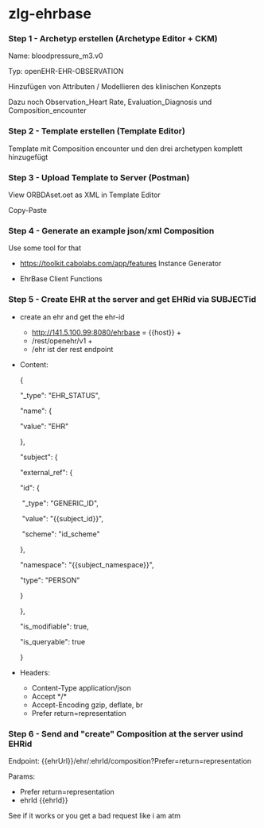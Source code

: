 # zlg-ehrbase

### Step 1 - Archetyp erstellen (Archetype Editor + CKM)

Name: bloodpressure_m3.v0

Typ: openEHR-EHR-OBSERVATION

Hinzufügen von Attributen / Modellieren des klinischen Konzepts

Dazu noch Observation_Heart Rate, Evaluation_Diagnosis und Composition_encounter



### Step 2 - Template erstellen (Template Editor)

Template mit Composition encounter und den drei archetypen komplett hinzugefügt



### Step 3 - Upload Template to Server (Postman)

View ORBDAset.oet as XML in Template Editor

Copy-Paste



### Step 4 - Generate an example json/xml Composition

Use some tool for that

- https://toolkit.cabolabs.com/app/features   Instance Generator

- EhrBase Client Functions



### Step 5 - Create EHR at the server and get EHRid via SUBJECTid

- create an ehr and get the ehr-id

  - http://141.5.100.99:8080/ehrbase = {{host}} +
  - /rest/openehr/v1                                                +
  - /ehr                                              ist der rest endpoint

- Content:

  {

   "_type": "EHR_STATUS",

   "name": {

    "value": "EHR"

   },

   "subject": {

    "external_ref": {

     "id": {

  ​    "_type": "GENERIC_ID",

  ​    "value": "{{subject_id}}",

  ​    "scheme": "id_scheme"

     },

     "namespace": "{{subject_namespace}}",

     "type": "PERSON"

    }

   },

   "is_modifiable": true,

   "is_queryable": true

  }

- Headers:

  - Content-Type   application/json
  - Accept       \*/*
  - Accept-Encoding      gzip, deflate, br
  - Prefer     return=representation



### Step 6 - Send and "create" Composition at the server usind EHRid

Endpoint: {{ehrUrl}}/ehr/:ehrId/composition?Prefer=return=representation

Params: 

- Prefer              return=representation
- ehrId                {{ehrId}}

See if it works or you get a bad request like i am atm